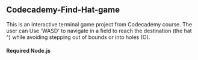## Codecademy-Find-Hat-game
This is an interactive terminal game project from Codecademy course. The user can Use 'WASD' to navigate in a field to reach the destination (the hat ^) while avoiding stepping out of bounds or into holes (O).  

#### Required Node.js
